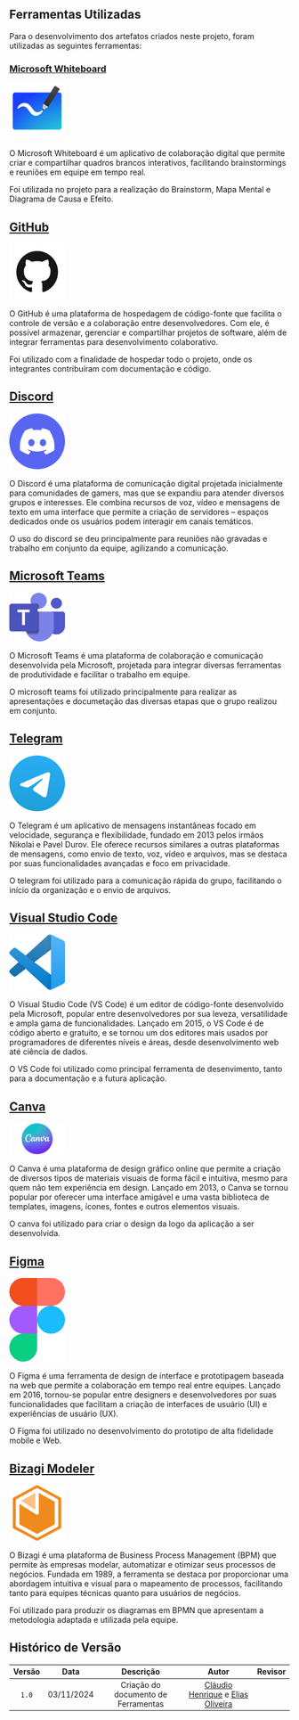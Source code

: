 ## Ferramentas Utilizadas

Para o desenvolvimento dos artefatos criados neste projeto, foram utilizadas as seguintes ferramentas:

### [Microsoft Whiteboard](https://whiteboard.microsoft.com)

<div style="max-width: 100px">

![Image](./assets/ferramentas/whiteboard.png)

</div>

O Microsoft Whiteboard é um aplicativo de colaboração digital que permite criar e compartilhar quadros brancos interativos, facilitando brainstormings e reuniões em equipe em tempo real.

Foi utilizada no projeto para a realização do Brainstorm, Mapa Mental e Diagrama de Causa e Efeito.

## [GitHub](https://github.com)

<div style="max-width: 100px">

![Image](./assets/ferramentas/github.png)

</div>

O GitHub é uma plataforma de hospedagem de código-fonte que facilita o controle de versão e a colaboração entre desenvolvedores. Com ele, é possível armazenar, gerenciar e compartilhar projetos de software, além de integrar ferramentas para desenvolvimento colaborativo.

Foi utilizado com a finalidade de hospedar todo o projeto, onde os integrantes contribuíram com documentação e código.

## [Discord](https://discord.com)

<div style="max-width: 100px">

![Image](./assets/ferramentas/discord.png)

</div>


O Discord é uma plataforma de comunicação digital projetada inicialmente para comunidades de gamers, mas que se expandiu para atender diversos grupos e interesses. Ele combina recursos de voz, vídeo e mensagens de texto em uma interface que permite a criação de servidores – espaços dedicados onde os usuários podem interagir em canais temáticos.

O uso do discord se deu principalmente para reuniões não gravadas e trabalho em conjunto da equipe, agilizando a comunicação.

## [Microsoft Teams](https://www.microsoft.com/pt-br/microsoft-teams/group-chat-software)

<div style="max-width: 100px">

![Image](./assets/ferramentas/teams.png)

</div>


O Microsoft Teams é uma plataforma de colaboração e comunicação desenvolvida pela Microsoft, projetada para integrar diversas ferramentas de produtividade e facilitar o trabalho em equipe.

O microsoft teams foi utilizado principalmente para realizar as apresentações e documetação das diversas etapas que o grupo realizou em conjunto.

## [Telegram](https://web.telegram.org)

<div style="max-width: 100px">

![Image](./assets/ferramentas/telegram.png)

</div>


O Telegram é um aplicativo de mensagens instantâneas focado em velocidade, segurança e flexibilidade, fundado em 2013 pelos irmãos Nikolai e Pavel Durov. Ele oferece recursos similares a outras plataformas de mensagens, como envio de texto, voz, vídeo e arquivos, mas se destaca por suas funcionalidades avançadas e foco em privacidade.

O telegram foi utilizado para a comunicação rápida do grupo, facilitando o início da organização e o envio de arquivos.

## [Visual Studio Code](https://code.visualstudio.com)

<div style="max-width: 100px">

![Image](./assets/ferramentas/vscode.webp)

</div>

O Visual Studio Code (VS Code) é um editor de código-fonte desenvolvido pela Microsoft, popular entre desenvolvedores por sua leveza, versatilidade e ampla gama de funcionalidades. Lançado em 2015, o VS Code é de código aberto e gratuito, e se tornou um dos editores mais usados por programadores de diferentes níveis e áreas, desde desenvolvimento web até ciência de dados.

O VS Code foi utilizado como principal ferramenta de desenvimento, tanto para a documentação e a futura aplicação.

## [Canva](https://www.canva.com/)

<div style="max-width: 100px">

![Image](./assets/ferramentas/Canva.jpg)

</div>

O Canva é uma plataforma de design gráfico online que permite a criação de diversos tipos de materiais visuais de forma fácil e intuitiva, mesmo para quem não tem experiência em design. Lançado em 2013, o Canva se tornou popular por oferecer uma interface amigável e uma vasta biblioteca de templates, imagens, ícones, fontes e outros elementos visuais.

O canva foi utilizado para criar o design da logo da aplicação a ser desenvolvida.

## [Figma](https://www.figma.com/)

<div style="max-width: 100px">

![Image](./assets/ferramentas/figma.png)

</div>

O Figma é uma ferramenta de design de interface e prototipagem baseada na web que permite a colaboração em tempo real entre equipes. Lançado em 2016, tornou-se popular entre designers e desenvolvedores por suas funcionalidades que facilitam a criação de interfaces de usuário (UI) e experiências de usuário (UX).

O Figma foi utilizado no desenvolvimento do prototipo de alta fidelidade mobile e Web.

## [Bizagi Modeler](https://www.bizagi.com/pt/plataforma/modeler)

<div style="max-width: 100px">

![Image](./assets/ferramentas/bizagi.png)

</div>


O Bizagi é uma plataforma de Business Process Management (BPM) que permite às empresas modelar, automatizar e otimizar seus processos de negócios. Fundada em 1989, a ferramenta se destaca por proporcionar uma abordagem intuitiva e visual para o mapeamento de processos, facilitando tanto para equipes técnicas quanto para usuários de negócios.

Foi utilizado para produzir os diagramas em BPMN que apresentam a metodologia adaptada e utilizada pela equipe.


## Histórico de Versão
| Versão | Data | Descrição | Autor | Revisor|
|:-:|:-:|:-:|:-:|:-:|
|`1.0`| 03/11/2024 | Criação do documento de Ferramentas | [Cláudio Henrique][ClaudioGH] e [Elias Oliveira][EliasGH] |  |


[AnaGH]: https://github.com/analufernanndess
[CainaGH]: https://github.com/freitasc
[ClaudioGH]: https://github.com/claudiohsc
[EliasGH]: https://github.com/EliasOliver21
[GuilhermeGH]: https://github.com/gmeister18
[JoelGH]: https://github.com/JoelSRangel
[KathlynGH]: https://github.com/klmurussi
[PabloGH]: https://github.com/pabloheika
[PedroRGH]: https://github.com/pedro-rodiguero
[PedroPGH]: https://github.com/Pedrin0030
[SamuelGH]: https://github.com/samuelalvess
[TalesGH]: https://github.com/TalesRG